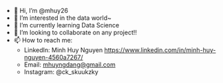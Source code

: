 - 👋 Hi, I’m @mhuy26
- 👀 I’m interested in the data world~
- 🌱 I’m currently learning Data Science
- 💞️ I’m looking to collaborate on any project!!
- 📫 How to reach me: 
  - LinkedIn: Minh Huy Nguyen https://www.linkedin.com/in/minh-huy-nguyen-4560a7267/
  - Email: mhuyngdang@gmail.com
  - Instagram: @ck_skuukzky 

<!---
mhuy26/mhuy26 is a ✨ special ✨ repository because its `README.md` (this file) appears on your GitHub profile.
You can click the Preview link to take a look at your changes.
--->
